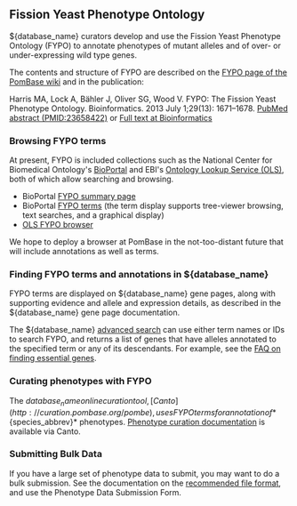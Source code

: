 ## Fission Yeast Phenotype Ontology

${database_name} curators develop and use the Fission Yeast Phenotype Ontology
(FYPO) to annotate phenotypes of mutant alleles and of over- or
under-expressing wild type genes. 

The contents and structure of FYPO are described on the
[FYPO page of the PomBase wiki](http://curation.pombase.org/pombase-trac/wiki/FissionYeastPhenotypeOntology)
and in the publication:

Harris MA, Lock A, Bähler J, Oliver SG, Wood V. FYPO: The Fission
Yeast Phenotype Ontology. Bioinformatics. 2013 July 1;29(13):
1671–1678.
[PubMed abstract (PMID:23658422)](http://www.ncbi.nlm.nih.gov/pubmed/23658422) or
[Full text at Bioinformatics](http://bioinformatics.oxfordjournals.org/content/29/13/1671.long)

### Browsing FYPO terms

At present, FYPO is included collections such as the National Center
for Biomedical Ontology's
[BioPortal](http://bioportal.bioontology.org/) and EBI's
[Ontology Lookup Service (OLS)](http://www.ebi.ac.uk/ontology-lookup/),
both of which allow searching and browsing.

- BioPortal [FYPO summary page](http://bioportal.bioontology.org/ontologies/FYPO)
- BioPortal
  [FYPO terms](http://bioportal.bioontology.org/ontologies/FYPO/?p=classes)
  (the term display supports tree-viewer browsing, text searches, and
  a graphical display)
- [OLS FYPO browser](https://www.ebi.ac.uk/ols/ontologies/fypo)

We hope to deploy a browser at PomBase in the not-too-distant future
that will include annotations as well as terms.

### Finding FYPO terms and annotations in ${database_name}

FYPO terms are displayed on ${database_name} gene pages, along with supporting
evidence and allele and expression details, as described in the
${database_name} gene page documentation.

The ${database_name} [advanced search](/query) can use either term names or IDs to search
FYPO, and returns a list of genes that have alleles annotated to the
specified term or any of its descendants.  For example, see the
[FAQ on finding essential genes](/faq/can-i-get-list-essential-pombe-genes).

### Curating phenotypes with FYPO

The ${database_name} online curation tool,
[Canto](http://curation.pombase.org/pombe), uses FYPO terms for
annotation of *${species_abbrev}* phenotypes.
[Phenotype curation documentation](http://curation.pombase.org/pombe/docs/fypo_annotation)
is available via Canto.

### Submitting Bulk Data

If you have a large set of phenotype data to submit, you may want to
do a bulk submission.  See the documentation on the
[recommended file format](http://www.pombase.org/submit-data/phenotype-data-bulk-upload-format),
and use the Phenotype Data Submission Form.
